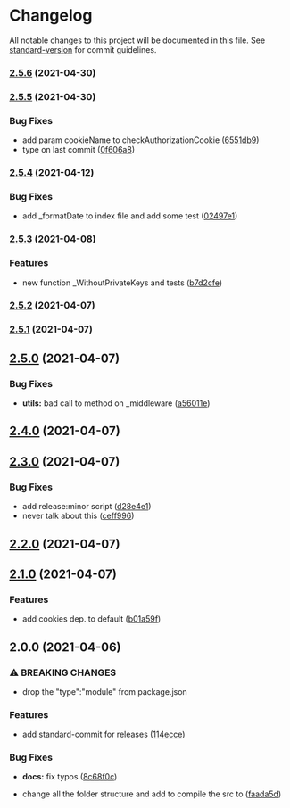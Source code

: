 # Changelog

All notable changes to this project will be documented in this file. See [standard-version](https://github.com/conventional-changelog/standard-version) for commit guidelines.

### [2.5.6](https://github.com/ftdgomez/ftdgomez_utils/compare/v2.5.5...v2.5.6) (2021-04-30)

### [2.5.5](https://github.com/ftdgomez/ftdgomez_utils/compare/v2.5.4...v2.5.5) (2021-04-30)


### Bug Fixes

* add param cookieName to checkAuthorizationCookie ([6551db9](https://github.com/ftdgomez/ftdgomez_utils/commit/6551db9d07c103d9fb52a4fc20c4cf1bc8b887c2))
* type on last commit ([0f606a8](https://github.com/ftdgomez/ftdgomez_utils/commit/0f606a83ec272e917ed3145dc80d7b8019e0b2ab))

### [2.5.4](https://github.com/ftdgomez/ftdgomez_utils/compare/v2.5.3...v2.5.4) (2021-04-12)


### Bug Fixes

* add _formatDate to index file and add some test ([02497e1](https://github.com/ftdgomez/ftdgomez_utils/commit/02497e1ed981eae7ec8f79682e66fb3c09d83ee1))

### [2.5.3](https://github.com/ftdgomez/ftdgomez_utils/compare/v2.5.2...v2.5.3) (2021-04-08)


### Features

* new function _WithoutPrivateKeys and tests ([b7d2cfe](https://github.com/ftdgomez/ftdgomez_utils/commit/b7d2cfe5ad804019a06f9b6d35e88d793e4590af))

### [2.5.2](https://github.com/ftdgomez/ftdgomez_utils/compare/v2.5.1...v2.5.2) (2021-04-07)

### [2.5.1](https://github.com/ftdgomez/ftdgomez_utils/compare/v2.5.0...v2.5.1) (2021-04-07)

## [2.5.0](https://github.com/ftdgomez/ftdgomez_utils/compare/v2.4.0...v2.5.0) (2021-04-07)


### Bug Fixes

* **utils:** bad call to method on _middleware ([a56011e](https://github.com/ftdgomez/ftdgomez_utils/commit/a56011ed8069c92760de58bad07a8d8a5f145eff))

## [2.4.0](https://github.com/ftdgomez/ftdgomez_utils/compare/v2.3.0...v2.4.0) (2021-04-07)

## [2.3.0](https://github.com/ftdgomez/ftdgomez_utils/compare/v2.2.0...v2.3.0) (2021-04-07)


### Bug Fixes

* add release:minor script ([d28e4e1](https://github.com/ftdgomez/ftdgomez_utils/commit/d28e4e1cd6228332acd47d844009575b7d6c222e))
* never talk about this ([ceff996](https://github.com/ftdgomez/ftdgomez_utils/commit/ceff99626e4140c8d9e59d6d49dbc5eab6fc0e47))

## [2.2.0](https://github.com/ftdgomez/ftdgomez_utils/compare/v2.1.0...v2.2.0) (2021-04-07)

## [2.1.0](https://github.com/ftdgomez/ftdgomez_utils/compare/v2.0.0...v2.1.0) (2021-04-07)


### Features

* add cookies dep. to default ([b01a59f](https://github.com/ftdgomez/ftdgomez_utils/commit/b01a59ff961cceb156b49ae10b92fc6eb24e645e))

## 2.0.0 (2021-04-06)


### ⚠ BREAKING CHANGES

* drop the "type":"module" from package.json

### Features

* add standard-commit for releases ([114ecce](https://github.com/ftdgomez/ftdgomez_utils/commit/114ecce8780af4f40b5b2d23cf4b14d91663eaae))


### Bug Fixes

* **docs:** fix typos ([8c68f0c](https://github.com/ftdgomez/ftdgomez_utils/commit/8c68f0cd5596358cbc72b1ef8941e1bdf8fe3d37))


* change all the folder structure and add to compile the src to ([faada5d](https://github.com/ftdgomez/ftdgomez_utils/commit/faada5d2b42ac09e8fb57a8c15fbb34350362a31))
